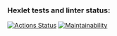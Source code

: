 ### Hexlet tests and linter status:
[![Actions Status](https://github.com/IrinaKurb/frontend-project-44/workflows/hexlet-check/badge.svg)](https://github.com/IrinaKurb/frontend-project-44/actions)
[![Maintainability](https://api.codeclimate.com/v1/badges/2e744842cf39eaa9da50/maintainability)](https://codeclimate.com/github/IrinaKurb/frontend-project-44/maintainability)